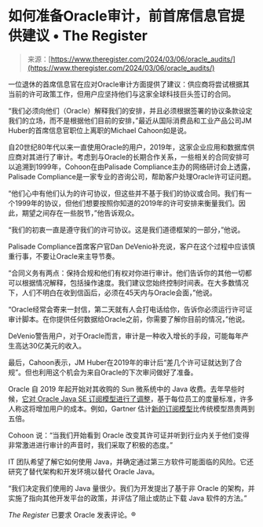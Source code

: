 <!--yml

类别：未分类

date: 2024-05-27 14:39:53

-->

# 如何准备Oracle审计，前首席信息官提供建议 • The Register

> 来源：[https://www.theregister.com/2024/03/06/oracle_audits/](https://www.theregister.com/2024/03/06/oracle_audits/)

一位退休的首席信息官在应对Oracle审计方面提供了建议：供应商将尝试根据其当前的许可政策工作，但用户应坚持他们与这家全球科技巨头签订的合同。

“我们必须向他们（Oracle）解释我们的安排，并且必须根据签署的协议条款设定我们的立场，而不是根据他们目前的安排，”最近从国际消费品和工业产品公司JM Huber的首席信息官职位上离职的Michael Cahoon如是说。

自20世纪80年代以来一直使用Oracle的用户，2019年，这家企业应用和数据库供应商对其进行了审计。考虑到与Oracle的长期合作关系，一些相关的合同安排可以追溯到1999年，Cohoon在由Palisade Compliance主办的网络研讨会上透露，Palisade Compliance是一家专业的咨询公司，帮助客户处理Oracle许可证问题。

“他们心中有他们认为的许可协议，但这些并不基于我们的协议或合同。我们有一个1999年的协议，但他们想要按照你知道的2019年的许可安排来衡量我们。因此，期望之间存在一些脱节，”他告诉观众。

“我们的初衷一直是遵守我们的许可协议。这是我们道德框架的一部分，”他说。

Palisade Compliance首席客户官Dan DeVenio补充说，客户在这个过程中应该慎重行事，不要让Oracle来主导节奏。

“合同义务有两点：保持合规和他们有权对你进行审计。他们告诉你的其他一切都可以根据情况解释，包括操作速度。我们建议您始终控制时间表。在大多数情况下，人们不明白在收到信函后，必须在45天内与Oracle会面，”他说。

“Oracle经常会寄来一封信，第二天就有人会打电话给你，告诉你必须运行许可证审计脚本。在你提供任何数据给Oracle之前，你需要了解你目前的情况，”他说。

DeVenio警告用户，对于Oracle而言，审计是一种收入增长的手段，可能每年产生高达30亿美元的收入。

最后，Cahoon表示，JM Huber在2019年的审计后“差几个许可证就达到了合规”。但也利用这个机会为来自Oracle的下次审问做好了准备。

Oracle 自 2019 年起开始对其收购的 Sun 微系统中的 Java 收费。去年早些时候，[它对 Oracle Java SE 订阅模型进行了调整](https://www.theregister.com/2023/01/27/oracle_java_licensing_change/)，基于每位员工的度量标准，许多人称这将增加用户的成本。例如，Gartner 估计[新的订阅模型](https://www.theregister.com/2023/07/24/oracle_java_license_terms/)比传统模型昂贵两到五倍。

Cohoon 说：“当我们开始看到 Oracle 改变其许可证并听到行业内关于他们变得非常激进进行审计的声音时，我们采取了积极的态度。”

IT 团队希望了解它如何使用 Java，并确定通过第三方软件可能面临的风险。它还研究了替代架构和开发环境以替代 Oracle Java。

“我们决定我们使用的 Java 量很少。我们为开发提出了基于非 Oracle 的架构，并实施了指向其他开发平台的政策，并评估了阻止或防止下载 Java 软件的方法。”

*The Register* 已要求 Oracle 发表评论。®
